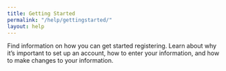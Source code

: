 ```yaml
---
title: Getting Started
permalink: "/help/gettingstarted/"
layout: help
---
```


Find information on how you can get started registering. Learn about why it’s important to set up an account, how to enter your information, and how to make changes to your information.

